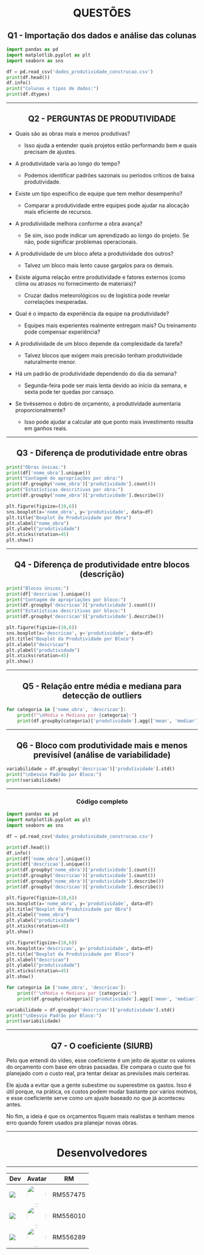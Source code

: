 <h1 align="center">QUESTÕES</h1>

<h2 align="center">Q1 - Importação dos dados e análise das colunas</h2>

```py
import pandas as pd
import matplotlib.pyplot as plt
import seaborn as sns

df = pd.read_csv('dados_produtividade_construcao.csv')
print(df.head())
df.info()
print("Colunas e tipos de dados:")
print(df.dtypes)
```

---

<h2 align="center">Q2 - PERGUNTAS DE PRODUTIVIDADE</h2>

- Quais são as obras mais e menos produtivas?
    - Isso ajuda a entender quais projetos estão performando bem e quais precisam de ajustes.

- A produtividade varia ao longo do tempo?
    - Podemos identificar padrões sazonais ou períodos críticos de baixa produtividade.

- Existe um tipo específico de equipe que tem melhor desempenho?

    - Comparar a produtividade entre equipes pode ajudar na alocação mais eficiente de recursos.

- A produtividade melhora conforme a obra avança?
    - Se sim, isso pode indicar um aprendizado ao longo do projeto. Se não, pode significar problemas operacionais.

- A produtividade de um bloco afeta a produtividade dos outros?
    - Talvez um bloco mais lento cause gargalos para os demais.

- Existe alguma relação entre produtividade e fatores externos (como clima ou atrasos no fornecimento de materiais)?
    - Cruzar dados meteorológicos ou de logística pode revelar correlações inesperadas.

- Qual é o impacto da experiência da equipe na produtividade?
    - Equipes mais experientes realmente entregam mais? Ou treinamento pode compensar experiência?

- A produtividade de um bloco depende da complexidade da tarefa?
    - Talvez blocos que exigem mais precisão tenham produtividade naturalmente menor.

- Há um padrão de produtividade dependendo do dia da semana?
    - Segunda-feira pode ser mais lenta devido ao início da semana, e sexta pode ter quedas por cansaço.

- Se tivéssemos o dobro de orçamento, a produtividade aumentaria proporcionalmente?
    - Isso pode ajudar a calcular até que ponto mais investimento resulta em ganhos reais.
 
---

<h2 align="center">Q3 - Diferença de produtividade entre obras</h2>

```py
print("Obras únicas:")
print(df['nome_obra'].unique())
print("Contagem de apropriações por obra:")
print(df.groupby('nome_obra')['produtividade'].count())
print("Estatísticas descritivas por obra:")
print(df.groupby('nome_obra')['produtividade'].describe())

plt.figure(figsize=(10,6))
sns.boxplot(x='nome_obra', y='produtividade', data=df)
plt.title("Boxplot da Produtividade por Obra")
plt.xlabel("nome_obra")
plt.ylabel("produtividade")
plt.xticks(rotation=45)
plt.show()
```
---

<h2 align="center">Q4 - Diferença de produtividade entre blocos (descrição)</h2>

```py
print("Blocos únicos:")
print(df['descricao'].unique())
print("Contagem de apropriações por bloco:")
print(df.groupby('descricao')['produtividade'].count())
print("Estatísticas descritivas por bloco:")
print(df.groupby('descricao')['produtividade'].describe())

plt.figure(figsize=(10,6))
sns.boxplot(x='descricao', y='produtividade', data=df)
plt.title("Boxplot da Produtividade por Bloco")
plt.xlabel("descricao")
plt.ylabel("produtividade")
plt.xticks(rotation=45)
plt.show()
```
---

<h2 align="center">Q5 - Relação entre média e mediana para detecção de outliers</h2>

```py
for categoria in ['nome_obra', 'descricao']:
    print(f"\nMédia e Mediana por {categoria}:")
    print(df.groupby(categoria)['produtividade'].agg(['mean', 'median']))
```
---

<h2 align="center">Q6 - Bloco com produtividade mais e menos previsível (análise de variabilidade)</h2>

```py
variabilidade = df.groupby('descricao')['produtividade'].std()
print("\nDesvio Padrão por Bloco:")
print(variabilidade)
```
---

<h3 align="center">Código completo</h3>

```py
import pandas as pd
import matplotlib.pyplot as plt
import seaborn as sns

df = pd.read_csv('dados_produtividade_construcao.csv')

print(df.head())
df.info()
print(df['nome_obra'].unique())
print(df['descricao'].unique())
print(df.groupby('nome_obra')['produtividade'].count())
print(df.groupby('descricao')['produtividade'].count())
print(df.groupby('nome_obra')['produtividade'].describe())
print(df.groupby('descricao')['produtividade'].describe())

plt.figure(figsize=(10,6))
sns.boxplot(x='nome_obra', y='produtividade', data=df)
plt.title("Boxplot da Produtividade por Obra")
plt.xlabel("nome_obra")
plt.ylabel("produtividade")
plt.xticks(rotation=45)
plt.show()

plt.figure(figsize=(10,6))
sns.boxplot(x='descricao', y='produtividade', data=df)
plt.title("Boxplot da Produtividade por Bloco")
plt.xlabel("descricao")
plt.ylabel("produtividade")
plt.xticks(rotation=45)
plt.show()

for categoria in ['nome_obra', 'descricao']:
    print(f"\nMédia e Mediana por {categoria}:")
    print(df.groupby(categoria)['produtividade'].agg(['mean', 'median']))

variabilidade = df.groupby('descricao')['produtividade'].std()
print("\nDesvio Padrão por Bloco:")
print(variabilidade)

```
---

<h2 align="center">Q7 - O coeficiente (SIURB)</h2>

Pelo que entendi do vídeo, esse coeficiente é um jeito de ajustar os valores do orçamento com base em obras passadas. Ele compara o custo que foi planejado com o custo real, pra tentar deixar as previsões mais certeiras.

Ele ajuda a evitar que a gente subestime ou superestime os gastos. Isso é útil porque, na prática, os custos podem mudar bastante por vários motivos, e esse coeficiente serve como um ajuste baseado no que já aconteceu antes.

No fim, a ideia é que os orçamentos fiquem mais realistas e tenham menos erro quando forem usados pra planejar novas obras.

---

<h1 align="center">Desenvolvedores</h1>

-------

| Dev | Avatar | RM |
| ------------- | ------ | ----- |
| ![](https://img.shields.io/badge/DEV-Yuri-70b2b4?style=for-the-badge&logo=github) | <a href="https://github.com/yurisilpess"><img src="https://avatars.githubusercontent.com/u/99032447?v=4" height="50" style="border-radius:30px;"></a> | RM557475 |
| ![](https://img.shields.io/badge/DEV-Igor-7ca787?style=for-the-badge&logo=github) | <a href="https://github.com/igor-soos"><img src="https://avatars.githubusercontent.com/u/164360059?v=4" height="50" style="border-radius:30px;"></a> | RM556010 |
| ![](https://img.shields.io/badge/DEV-Gustavo-516b58?style=for-the-badge&logo=github) | <a href="https://github.com/gus7a2005"><img src="https://avatars.githubusercontent.com/u/161319479?v=4" height="50" style="border-radius:30px;"></a> | RM556289 |
